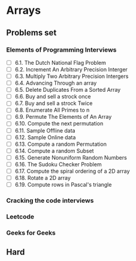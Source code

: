 # Arrays 

## Problems set
### Elements of Programming Interviews
- [ ] 6.1. The Dutch National Flag Problem
- [ ] 6.2. Increment An Arbitrary Precision Interger
- [ ] 6.3. Multiply Two Arbitrary Precision Intergers
- [ ] 6.4. Advancing Through an array
- [ ] 6.5. Delete Duplicates From a Sorted Array
- [ ] 6.6. Buy and sell a strock once
- [ ] 6.7. Buy and sell a strock Twice
- [ ] 6.8. Enumerate All Primes to n  
- [ ] 6.9. Permute The Elements of An Array
- [ ] 6.10. Compute the next permutation
- [ ] 6.11. Sample Offline data
- [ ] 6.12. Sample Online data
- [ ] 6.13. Compute a random Permutation
- [ ] 6.14. Compute a random Subset
- [ ] 6.15. Generate Nonuniform Random Numbers
- [ ] 6.16. The Sudoku Checker Problem
- [ ] 6.17. Compute the spiral ordering of a 2D array
- [ ] 6.18. Rotate a 2D array
- [ ] 6.19. Compute rows in Pascal's triangle
### Cracking the code interviews
### Leetcode
### Geeks for Geeks


## Hard

